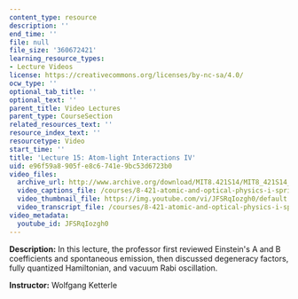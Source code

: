 ```yaml
---
content_type: resource
description: ''
end_time: ''
file: null
file_size: '360672421'
learning_resource_types:
- Lecture Videos
license: https://creativecommons.org/licenses/by-nc-sa/4.0/
ocw_type: ''
optional_tab_title: ''
optional_text: ''
parent_title: Video Lectures
parent_type: CourseSection
related_resources_text: ''
resource_index_text: ''
resourcetype: Video
start_time: ''
title: 'Lecture 15: Atom-light Interactions IV'
uid: e96f59a8-905f-e8c6-741e-9bc53d6723b0
video_files:
  archive_url: http://www.archive.org/download/MIT8.421S14/MIT8_421S14_lec15_300k.mp4
  video_captions_file: /courses/8-421-atomic-and-optical-physics-i-spring-2014/d811af66b95e53fe835a26dbe8cb7d3d_JFSRqIozgh0.vtt
  video_thumbnail_file: https://img.youtube.com/vi/JFSRqIozgh0/default.jpg
  video_transcript_file: /courses/8-421-atomic-and-optical-physics-i-spring-2014/2956fd532f1fa0e6ad24942397ba34d5_JFSRqIozgh0.pdf
video_metadata:
  youtube_id: JFSRqIozgh0
---
```


**Description:** In this lecture, the professor first reviewed Einstein's A and B coefficients and spontaneous emission, then discussed degeneracy factors, fully quantized Hamiltonian, and vacuum Rabi oscillation.

**Instructor:** Wolfgang Ketterle

